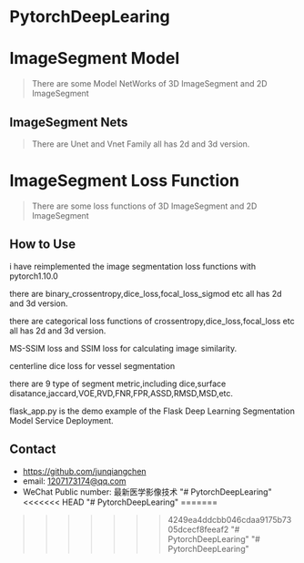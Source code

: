 # PytorchDeepLearing

# ImageSegment Model
> There are some Model NetWorks of 3D ImageSegment and 2D ImageSegment

## ImageSegment Nets
> There are Unet and Vnet Family all has 2d and 3d version.

# ImageSegment Loss Function
> There are some loss functions of 3D ImageSegment and 2D ImageSegment

## How to Use
i have reimplemented the image segmentation loss functions with pytorch1.10.0

there are binary_crossentropy,dice_loss,focal_loss_sigmod etc all has 2d and 3d version.

there are categorical loss functions of crossentropy,dice_loss,focal_loss etc all has 2d and 3d version.

MS-SSIM loss and SSIM loss for calculating image similarity.

centerline dice loss for vessel segmentation

there are 9 type of segment metric,including dice,surface disatance,jaccard,VOE,RVD,FNR,FPR,ASSD,RMSD,MSD,etc.

flask_app.py is the demo example of the Flask Deep Learning Segmentation Model Service Deployment.

## Contact
* https://github.com/junqiangchen
* email: 1207173174@qq.com
* WeChat Public number: 最新医学影像技术
"# PytorchDeepLearing" 
<<<<<<< HEAD
 "# PytorchDeepLearing" 
=======
 
>>>>>>> 4249ea4ddcbb046cdaa9175b7305dcecf8feeaf2
"# PytorchDeepLearing" 
"# PytorchDeepLearing" 
